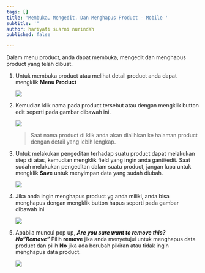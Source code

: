 ```yaml
---
tags: []
title: 'Membuka, Mengedit, Dan Menghapus Product - Mobile '
subtitle: ''
author: hariyati suarni nurindah
published: false

---
```

Dalam menu product, anda dapat membuka, mengedit dan menghapus product yang telah dibuat.

1. Untuk membuka product atau melihat detail product anda dapat mengklik **Menu Product**

   ![](/uploads/whatsapp-image-2021-09-27-at-14-56-55.jpeg)
2. Kemudian klik nama pada product tersebut atau dengan mengklik button edit seperti pada gambar dibawah ini.

   ![](/uploads/whatsapp-image-2021-09-27-at-14-56-55-1.jpeg)

   > Saat nama product di klik anda akan dialihkan ke halaman product dengan detail yang lebih lengkap.
3. Untuk melakukan pengeditan terhadap suatu product dapat melakukan step di atas, kemudian mengklik field yang ingin anda ganti/edit. Saat sudah melakukan pengeditan dalam suatu product, jangan lupa untuk mengklik **Save** untuk menyimpan data yang sudah diubah.

   ![](/uploads/whatsapp-image-2021-09-27-at-14-56-54-1.jpeg)
4. Jika anda ingin menghapus product yg anda miliki, anda bisa menghapus dengan mengklik button hapus seperti pada gambar dibawah ini

   ![](/uploads/whatsapp-image-2021-09-27-at-14-56-57.jpeg)
5. Apabila muncul pop up, **_Are you sure want to remove this? No”Remove”_** Pilih **remove** jika anda menyetujui untuk menghapus data product dan pilih **No** jika ada berubah pikiran atau tidak ingin menghapus data product.

   ![](/uploads/whatsapp-image-2021-09-27-at-14-56-56-1.jpeg)